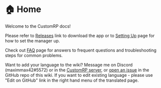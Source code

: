 # 🏠 Home

Welcome to the CustomRP docs!

Please refer to [Releases](https://github.com/maximmax42/Discord-CustomRP/releases) link to download the app or to [Setting Up](setting-up.md) page for how to set the manager up.

Check out [FAQ](faq.md) page for answers to frequent questions and troubleshooting steps for common problems.

Want to add your language to the wiki? Message me on Discord (maximmax42#5572) or in the [CustomRP server](https://www.customrp.xyz/discordserver), or [open an issue](https://github.com/maximmax42/CustomRP-docs/issues/new) in the GitHub repo of this wiki. If you want to edit existing language - please use "Edit on GitHub" link in the right hand menu of the translated page.
